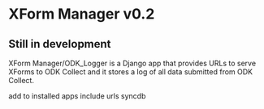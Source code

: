 XForm Manager v0.2
==================

Still in development
--------------------

XForm Manager/ODK_Logger is a Django app that provides URLs to serve XForms to ODK
Collect and it stores a log of all data submitted from ODK Collect.

add to installed apps
include urls
syncdb
